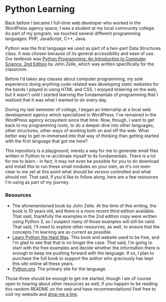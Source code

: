 # Python Learning
Back before I became I full-time web developer who worked in the 
WordPress agency space, I was a student at my local community college.
As part of my program, we touched several different programming 
languages: PHP, JavaScript, C++, Java.

Python was the first language we used as part of a two-part Data 
Structures class. It was chosen because of its general accessibility
and ease of use. Our textbook was [Python Programming: An Introduction
to Computer Science, 2nd Edition](https://mcsp.wartburg.edu/zelle/python/ppics2/index.html) 
by John Zelle, which was written specifically for the classroom.

Before I'd taken any classes about computer programming, my sole experience
doing anything code-related was developing static websites for the bands
I played in using HTML and CSS. I enjoyed tinkering on the web, but it wasn't until
I started learning the fundamentals of programming that I realized that it was what I wanted
to do every day.

During my last semester of college, I began an internship at a local web development agency
which specialized in WordPress. I've remained in the WordPress agency ecosystem since that time. 
Now, though, I want to get back to my programming roots, to do a deeper dive into other languages,
other structures, other ways of working both on and off the web. What better way to get re-immersed
into that way of thinking than getting started with the first language that got me here?

This repository is a playground, merely a way for me to generate small files written in Python to
re-acclimate myself to its fundamentals. There is a lot for me to learn - in fact, it may not even be
possible for you to do download and install this to run these small modules on your own, as it's not even
clear to me yet at this point what should be version controlled and what should not. That said, 
if you'd like to follow along, here are a few resources I'm using as part of my journey.

### Resources
- The aforementioned book by John Zelle. At the time of this writing, the book is 10 years old, and there is a more
recent third edition available. That said, thankfully the examples in the 2nd edition copy were written using Python 3,
so I suspect many of those examples will still be valid. That said, I'll need to explore other resources, as well,
to ensure that the concepts I'm learning are as current as possible.
- [Learn Python the Hard Way](https://learnpythonthehardway.org/). This book and website used to be free, and I'm glad to
see that that is no longer the case. That said, I'm going to start with the free examples and decide whether the information
there is enough to keep me pushing forward with the language. If so, I plan to purchase the full book to support the 
author who graciously has kept this site online all these years.
- [Python.org](https://www.python.org/). The primary site for the language.

Those three should be enough to get me started, though I am of course open to hearing about other resources as well,
if you happen to be reading this random README on the web and have recommendations! Feel free to visit my website
and [drop me a line](https://jmichaelward.com/contact).